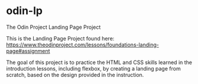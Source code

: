 # odin-lp
The Odin Project Landing Page Project

This is the Landing Page Project found here: https://www.theodinproject.com/lessons/foundations-landing-page#assignment

The goal of this project is to practice the HTML and CSS skills learned in the introduction lessons, including flexbox, by creating a landing page from scratch, based on the design provided in the instruction.
